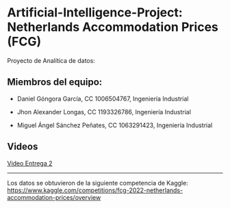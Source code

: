 # Artificial-Intelligence-Project: Netherlands Accommodation Prices (FCG)
Proyecto de Analítica de datos: 

## Miembros del equipo: 

- Daniel Góngora García, CC 1006504767, Ingeniería Industrial  

- Jhon Alexander Longas, CC 1193326786, Ingeniería Industrial 

- Miguel Ángel Sánchez Peñates, CC 1063291423, Ingeniería Industrial 



## Videos
 
 [Video Entrega 2](https://youtu.be/XvbO8Nwn4ts)

________________________________________________
Los datos se obtuvieron de la siguiente competencia de Kaggle: https://www.kaggle.com/competitions/fcg-2022-netherlands-accommodation-prices/overview
